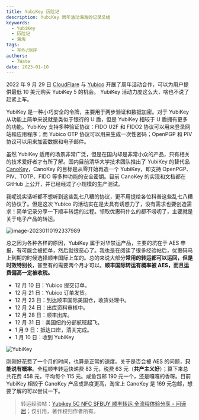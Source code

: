 ```yaml
---
title: YubiKey 历险记
description: YubiKey 周年活动海淘的记录总结
keywords:
  - YubiKey
  - 历险记
  - 海淘
tags:
  - 写作/测评
authors:
  - 7Wate
date: 2023-01-10
---
```


2022 年 9 月 29 日 [CloudFlare](https://www.cloudflare.com/) 与 [Yubico](https://www.yubico.com/) 开展了周年活动合作，可以为用户提供最低 10 美元购买 YubiKey 5 的机会。 YubiKey 活动力度这么大，啥也不说了赶紧上车。

YubiKey 是一种小巧安全的令牌，主要用于两步验证和数据加密。对于 YubiKey 从功能上简单来说就是类似于银行的 U 盾，但是 YubiKey 相较于 U 盾拥有更多的功能。YubiKey 支持多种验证协议：FIDO U2F 和 FIDO2 协议可以用来登录网站和应用程序；而 Yubico OTP 协议可以用来生成一次性密码；OpenPGP 和 PIV 协议可以用来加密数据和电子邮件。

虽然 YubiKey 适用的场景非常广泛，但是在国内却是非常小众的产品，只有相关的技术爱好者才有所了解。国内目前清华大学技术团队推出了 YubiKey 的替代品 [CanoKey](https://www.canokeys.org/)，CanoKey 的目标是从零开始再造一个 YubiKey，即支持 OpenPGP、PIV、TOTP、FIDO 等多种功能的安全密钥。目前 CanoKey 的实现和文档都在 GitHub 上公开，并已经经过了小规模的生产测试。

我呢说实话听都不想听到这些乱七八糟的协议，更不用提给各位科普这些乱七八糟的协议了。但是这次 Yubico 的活动实在是太具有诱惑力了，没有需求也要创造需求！简单记录分享一下顺丰转运的过程。领取优惠码什么的都不唠叨了，主要就是关于电子产品的转运。

![image-20230110192337989](https://static.7wate.com/img/2023/01/10/d2dea801aec94.png)

总之因为各种各样的原因，YubiKey 属于对华禁运产品，主要的坑在于 AES 申报，有可能会被拒单，然后就很恶心了。我也是在阅读了很多经验帖后，优惠码马上到期的时候选择顺丰国际上车的。总的来说大部分**常用的转运都可以运回，但是时效特别长**，甚至有的需要两个月才可以。**顺丰国际转运有概率被 AES，而且运费偏高一定被收税。**

- 12 月 10 日：Yubico 提交订单。
- 12 月 21 日：Yubico 订单发货。
- 12 月 23 日：到达顺丰国际美国仓，收货处理中。
- 12 月 24 日：出库资料审核中。
- 12 月 28 日：顺丰出库。
- 12 月 31 日：美国纽约分部航班起飞。
- 1 月 9 日：抵达口岸，清关完成。
- 1 月 10 日：收到 YubiKey

![YubiKey](https://static.7wate.com/img/2023/01/11/b79cf671c52ae.jpg)

刚刚好花费了一个月的时间，也算是正常的速度。关于是否会被 AES 的问题，**只能说有概率**。全程顺丰转运快递费 83 元，税费 63 元（**共产主义好**）；算下来总共花费 458 元，平均每个 115 元。咸鱼包邮 190 元一个，还是嘎嘎的香呀。目前 YubiKey 相较于 CanoKey 产品成熟度更高，淘宝上 CanoKey 是 169 元包邮，想要了解的可以尝试一下。

> 转运经验帖：[Yubikey 5C NFC SFBUY 顺丰转运 全流程体验分享 - 问谛居](https://www.wd-ljt.com/post/1106/938.html)；仅引用，著作权归作者所有。
